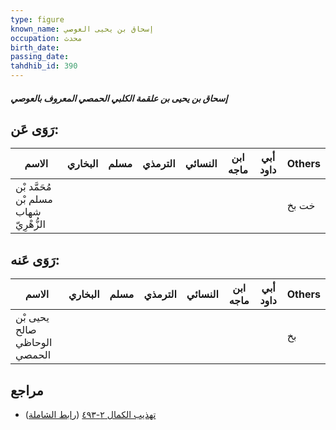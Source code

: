 ```yaml
---
type: figure
known_name: إسحاق بن يحيى العوصي
occupation: محدث
birth_date:
passing_date:
tahdhib_id: 390
---
```

##### إسحاق بن يحيى بن علقمة الكلبي الحمصي المعروف بالعوصي

## رَوَى عَن:
| الاسم                                  | البخاري | مسلم | الترمذي | النسائي | ابن ماجه | أبي داود | Others |
| -------------------------------------- | ------- | ---- | ------- | ------- | -------- | -------- | ------ |
| مُحَمَّد بْن مسلم بْن شهاب الزُّهْرِيّ |         |      |         |         |          |          | خت بخ  |
## رَوَى عَنه:
| الاسم                        | البخاري | مسلم | الترمذي | النسائي | ابن ماجه | أبي داود | Others |
| ---------------------------- | ------- | ---- | ------- | ------- | -------- | -------- | ------ |
| يحيى بْن صالح الوحاظي الحمصي |         |      |         |         |          |          | بخ     |
## مراجع
- [تهذيب الكمال ٢-٤٩٣](obsidian://open?vault=Tahdhib-al-Kamal&file=Figures/٣٩٠-إسحاق%20بن%20يحيى%20بن%20علقمة%20الكلبي%20الحمصي%20المعروف%20بالعوصي) ([رابط الشاملة](https://shamela.ws/book/3722/974))